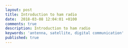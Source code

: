 ```yaml
---
layout: post
title: Introduction to ham radio
date:  2018-03-08 12:04:01 +0100
comments: true
description: Introduction to ham radio
keywords: 'antenna, satellite, digital communication'
published: true
---
```




